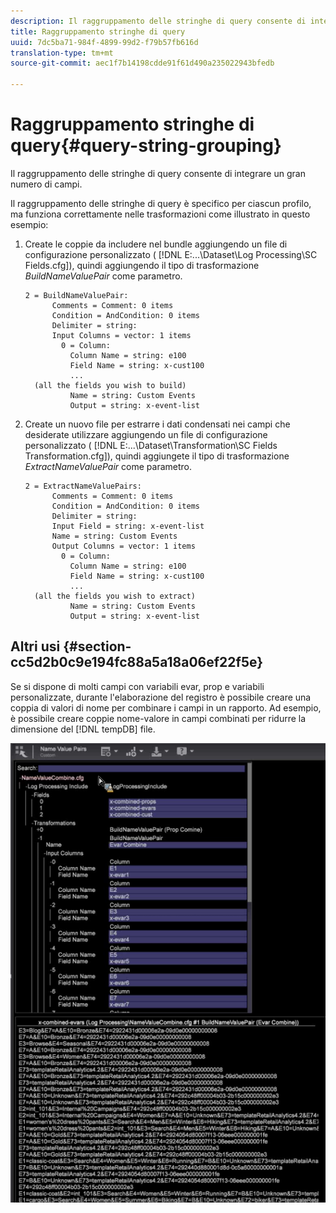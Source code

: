 ```yaml
---
description: Il raggruppamento delle stringhe di query consente di integrare un gran numero di campi.
title: Raggruppamento stringhe di query
uuid: 7dc5ba71-984f-4899-99d2-f79b57fb616d
translation-type: tm+mt
source-git-commit: aec1f7b14198cdde91f61d490a235022943bfedb

---
```



# Raggruppamento stringhe di query{#query-string-grouping}

Il raggruppamento delle stringhe di query consente di integrare un gran numero di campi.

Il raggruppamento delle stringhe di query è specifico per ciascun profilo, ma funziona correttamente nelle trasformazioni come illustrato in questo esempio:

1. Create le coppie da includere nel bundle aggiungendo un file di configurazione personalizzato ( [!DNL E:\...\Dataset\Log Processing\SC Fields.cfg]), quindi aggiungendo il tipo di trasformazione *BuildNameValuePair* come parametro.

   ```
   2 = BuildNameValuePair:  
         Comments = Comment: 0 items 
         Condition = AndCondition: 0 items 
         Delimiter = string:  
         Input Columns = vector: 1 items 
           0 = Column:  
             Column Name = string: e100 
             Field Name = string: x-cust100 
             ...  
     (all the fields you wish to build)
             Name = string: Custom Events 
             Output = string: x-event-list       
   ```

1. Create un nuovo file per estrarre i dati condensati nei campi che desiderate utilizzare aggiungendo un file di configurazione personalizzato ( [!DNL E:\...\Dataset\Transformation\SC Fields Transformation.cfg]), quindi aggiungete il tipo di trasformazione *ExtractNameValuePair* come parametro.

   ```
   2 = ExtractNameValuePairs:  
         Comments = Comment: 0 items 
         Condition = AndCondition: 0 items 
         Delimiter = string:  
         Input Field = string: x-event-list 
         Name = string: Custom Events 
         Output Columns = vector: 1 items 
           0 = Column:  
             Column Name = string: e100 
             Field Name = string: x-cust100 
             ...  
     (all the fields you wish to extract) 
             Name = string: Custom Events 
             Output = string: x-event-list   
   ```

## Altri usi {#section-cc5d2b0c9e194fc88a5a18a06ef22f5e}

Se si dispone di molti campi con variabili evar, prop e variabili personalizzate, durante l&#39;elaborazione del registro è possibile creare una coppia di valori di nome per combinare i campi in un rapporto. Ad esempio, è possibile creare coppie nome-valore in campi combinati per ridurre la dimensione del [!DNL tempDB] file.

![](assets/query_string_grouping.png)
